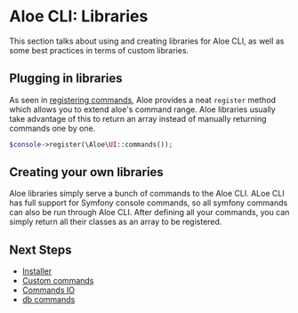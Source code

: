 # Aloe CLI: Libraries

This section talks about using and creating libraries for Aloe CLI, as well as some best practices in terms of custom libraries.

## Plugging in libraries

As seen in [registering commands](aloe-cli/v/1.1.0/commands/custom?id=registering-commands), Aloe provides a neat `register` method which allows you to extend aloe's command range. Aloe libraries usually take advantage of this to return an array instead of manually returning commands one by one.

```php
$console->register(\Aloe\UI::commands());
```

## Creating your own libraries

Aloe libraries simply serve a bunch of commands to the Aloe CLI. ALoe CLI has full support for Symfony console commands, so all symfony commands can also be run through Aloe CLI. After defining all your commands, you can simply return all their classes as an array to be registered.

## Next Steps

- [Installer](/aloe-cli/v/1.1.0/installer)
- [Custom commands](/aloe-cli/v/1.1.0/commands/custom)
- [Commands IO](/aloe-cli/v/1.1.0/commands/io)
- [db commands](/aloe-cli/v/1.1.0/db-commands)
